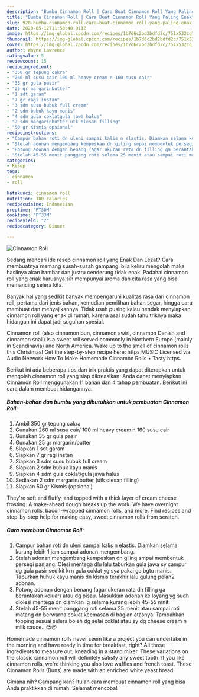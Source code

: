 ```yaml
---
description: "Bumbu Cinnamon Roll | Cara Buat Cinnamon Roll Yang Paling Enak"
title: "Bumbu Cinnamon Roll | Cara Buat Cinnamon Roll Yang Paling Enak"
slug: 920-bumbu-cinnamon-roll-cara-buat-cinnamon-roll-yang-paling-enak
date: 2020-05-12T11:50:40.911Z
image: https://img-global.cpcdn.com/recipes/1b7d6c2bd2bdfd2c/751x532cq70/cinnamon-roll-foto-resep-utama.jpg
thumbnail: https://img-global.cpcdn.com/recipes/1b7d6c2bd2bdfd2c/751x532cq70/cinnamon-roll-foto-resep-utama.jpg
cover: https://img-global.cpcdn.com/recipes/1b7d6c2bd2bdfd2c/751x532cq70/cinnamon-roll-foto-resep-utama.jpg
author: Wayne Lawrence
ratingvalue: 5
reviewcount: 15
recipeingredient:
- "350 gr tepung cakra"
- "260 ml susu cair 100 ml heavy cream n 160 susu cair"
- "35 gr gula pasir"
- "25 gr margarinbutter"
- "1 sdt garam"
- "7 gr ragi instan"
- "3 sdm susu bubuk full cream"
- "2 sdm bubuk kayu manis"
- "4 sdm gula coklatgula jawa halus"
- "2 sdm margarinbutter utk olesan filling"
- "50 gr Kismis opsional"
recipeinstructions:
- "Campur bahan roti dn uleni sampai kalis n elastis. Diamkan selama kurang lebih 1 jam sampai adonan mengembang."
- "Stelah adonan mengembang kempeskan dn giling smpai membentuk persegi panjang. Olesi mentega dlu lalu taburkan gula jawa sy campur dg gula pasir sedikit krn gula coklat yg sya pakai ga bgtu manis. Taburkan huhuk kayu manis dn kismis terakhir lalu gulung pelan2 adonan."
- "Potong adonan dengan benang (agar ukuran rata dn filling ga berantakan keluar) atau dg pisau. Masukkan adonan ke loyang yg sudh diolesi mentega dn diamkan lg selama kurang lebih 45-55 mnit."
- "Stelah 45-55 menit panggang roti selama 25 menit atau sampai roti matang dn berwarna coklat keemasan di bagian atasnya. Tambahkan topping sesuai selera boleh dg selai coklat atau sy dg cheese cream n milk sauce.. 😍😗"
categories:
- Resep
tags:
- cinnamon
- roll

katakunci: cinnamon roll 
nutrition: 180 calories
recipecuisine: Indonesian
preptime: "PT30M"
cooktime: "PT33M"
recipeyield: "2"
recipecategory: Dinner

---
```



![Cinnamon Roll](https://img-global.cpcdn.com/recipes/1b7d6c2bd2bdfd2c/751x532cq70/cinnamon-roll-foto-resep-utama.jpg)

Sedang mencari ide resep cinnamon roll yang Enak Dan Lezat? Cara membuatnya memang susah-susah gampang. bila keliru mengolah maka hasilnya akan hambar dan justru cenderung tidak enak. Padahal cinnamon roll yang enak harusnya sih mempunyai aroma dan cita rasa yang bisa memancing selera kita.

Banyak hal yang sedikit banyak mempengaruhi kualitas rasa dari cinnamon roll, pertama dari jenis bahan, kemudian pemilihan bahan segar, hingga cara membuat dan menyajikannya. Tidak usah pusing kalau hendak menyiapkan cinnamon roll yang enak di rumah, karena asal sudah tahu triknya maka hidangan ini dapat jadi suguhan spesial.

Cinnamon roll (also cinnamon bun, cinnamon swirl, cinnamon Danish and cinnamon snail) is a sweet roll served commonly in Northern Europe (mainly in Scandinavia) and North America. Wake up to the smell of cinnamon rolls this Christmas! Get the step-by-step recipe here: https MUSIC Licensed via Audio Network How To Make Homemade Cinnamon Rolls • Tasty https.


Berikut ini ada beberapa tips dan trik praktis yang dapat diterapkan untuk mengolah cinnamon roll yang siap dikreasikan. Anda dapat menyiapkan Cinnamon Roll menggunakan 11 bahan dan 4 tahap pembuatan. Berikut ini cara dalam membuat hidangannya.

<!--inarticleads1-->

##### Bahan-bahan dan bumbu yang dibutuhkan untuk pembuatan Cinnamon Roll:

1. Ambil 350 gr tepung cakra
1. Gunakan 260 ml susu cair/ 100 ml heavy cream n 160 susu cair
1. Gunakan 35 gr gula pasir
1. Gunakan 25 gr margarin/butter
1. Siapkan 1 sdt garam
1. Siapkan 7 gr ragi instan
1. Siapkan 3 sdm susu bubuk full cream
1. Siapkan 2 sdm bubuk kayu manis
1. Siapkan 4 sdm gula coklat/gula jawa halus
1. Sediakan 2 sdm margarin/butter (utk olesan filling)
1. Siapkan 50 gr Kismis (opsional)


They&#39;re soft and fluffy, and topped with a thick layer of cream cheese frosting. A make-ahead dough breaks up the work. We have overnight cinnamon rolls, bacon-wrapped cinnamon rolls, and more. Find recipes and step-by-step help for making easy, sweet cinnamon rolls from scratch. 

<!--inarticleads2-->

##### Cara membuat Cinnamon Roll:

1. Campur bahan roti dn uleni sampai kalis n elastis. Diamkan selama kurang lebih 1 jam sampai adonan mengembang.
1. Stelah adonan mengembang kempeskan dn giling smpai membentuk persegi panjang. Olesi mentega dlu lalu taburkan gula jawa sy campur dg gula pasir sedikit krn gula coklat yg sya pakai ga bgtu manis. Taburkan huhuk kayu manis dn kismis terakhir lalu gulung pelan2 adonan.
1. Potong adonan dengan benang (agar ukuran rata dn filling ga berantakan keluar) atau dg pisau. Masukkan adonan ke loyang yg sudh diolesi mentega dn diamkan lg selama kurang lebih 45-55 mnit.
1. Stelah 45-55 menit panggang roti selama 25 menit atau sampai roti matang dn berwarna coklat keemasan di bagian atasnya. Tambahkan topping sesuai selera boleh dg selai coklat atau sy dg cheese cream n milk sauce.. 😍😗


Homemade cinnamon rolls never seem like a project you can undertake in the morning and have ready in time for breakfast, right? All those ingredients to measure out, kneading in a stand mixer. These variations on the classic cinnamon roll will definitely satisfy any sweet tooth. If you like cinnamon rolls, we&#39;re thinking you also love waffles and french toast. These Cinnamon Rolls (Buns) are made with an enriched white yeast bread. 

Gimana nih? Gampang kan? Itulah cara membuat cinnamon roll yang bisa Anda praktikkan di rumah. Selamat mencoba!
